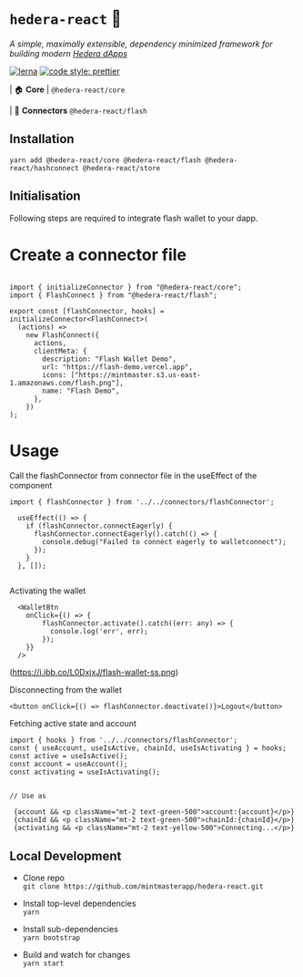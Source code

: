 # `hedera-react` 🧰

_A simple, maximally extensible, dependency minimized framework for building modern [Hedera dApps](https://www.hedera.com/)_

[![lerna](https://img.shields.io/badge/maintained%20with-lerna-cc00ff.svg)](https://lerna.js.org/)
[![code style: prettier](https://img.shields.io/badge/code_style-prettier-ff69b4.svg?style=flat-square)](https://github.com/prettier/prettier)

| 🏠 **Core**
| `@hedera-react/core`

| 🔌 **Connectors**
`@hedera-react/flash`

## Installation

```
yarn add @hedera-react/core @hedera-react/flash @hedera-react/hashconnect @hedera-react/store 

```

## Initialisation

Following steps are required to integrate flash wallet to your dapp. 

# Create a connector file

```

import { initializeConnector } from "@hedera-react/core";
import { FlashConnect } from "@hedera-react/flash";

export const [flashConnector, hooks] = initializeConnector<FlashConnect>(
  (actions) =>
    new FlashConnect({
      actions,
      clientMeta: {
        description: "Flash Wallet Demo",
        url: "https://flash-demo.vercel.app",
        icons: ["https://mintmaster.s3.us-east-1.amazonaws.com/flash.png"],
        name: "Flash Demo",
      },
    })
);

```

# Usage

Call the flashConnector from connector file in the useEffect of the component

```
import { flashConnector } from '../../connectors/flashConnector';

  useEffect(() => {
    if (flashConnector.connectEagerly) {
      flashConnector.connectEagerly().catch(() => {
        console.debug("Failed to connect eagerly to walletconnect");
      });
    }
  }, []);
  

```

Activating the wallet

```
  <WalletBtn
    onClick={() => {
        flashConnector.activate().catch((err: any) => {
          console.log('err', err);
        });
    }}
  />

```

(https://i.ibb.co/L0DxjxJ/flash-wallet-ss.png)

Disconnecting from the wallet

```
<button onClick={() => flashConnector.deactivate()}>Logout</button>
```

Fetching active state and account

```
import { hooks } from '../../connectors/flashConnector';
const { useAccount, useIsActive, chainId, useIsActivating } = hooks;
const active = useIsActive();
const account = useAccount();
const activating = useIsActivating();


// Use as

 {account && <p className="mt-2 text-green-500">account:{account}</p>}
 {chainId && <p className="mt-2 text-green-500">chainId:{chainId}</p>}
 {activating && <p className="mt-2 text-yellow-500">Connecting...</p>}

```



## Local Development

- Clone repo\
  `git clone https://github.com/mintmasterapp/hedera-react.git`

- Install top-level dependencies\
  `yarn`

- Install sub-dependencies\
  `yarn bootstrap`

- Build and watch for changes\
  `yarn start`
